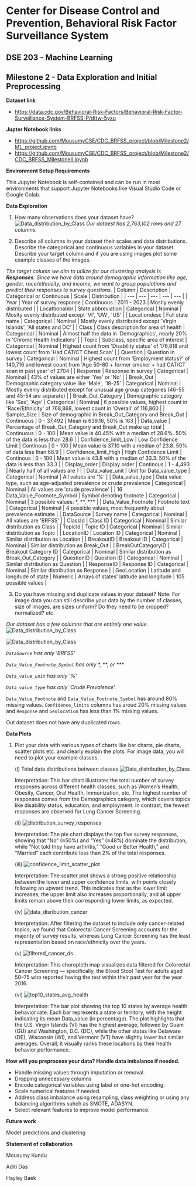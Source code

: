 # Center for Disease Control and Prevention, Behavioral Risk Factor Surveillance System
## DSE 203 - Machine Learning
## Milestone 2 - Data Exploration and Initial Preprocessing
**Dataset link**
* https://data.cdc.gov/Behavioral-Risk-Factors/Behavioral-Risk-Factor-Surveillance-System-BRFSS-P/dttw-5yxu

**Jupter Notebook links**
* https://github.com/MousumyCSE/CDC_BRFSS_project/blob/Milestone2/ML_project.ipynb
*  https://github.com/MousumyCSE/CDC_BRFSS_project/blob/Milestone2/CDC_BRFSS_MilestoneII.ipynb
  
**Environment Setup Requirements**

This Jupyter Notebook is self-contained and can be run in most environments that support Jupyter Notebooks like Visual Studio Code or Google Colab.

**Data Exploration**
1. How many observations does your dataset have?
![Data_distribution_by_Class](visualizations/data_shape.png)
*Our dataest has 2,763,102 rows and 27 columns.*

2. Describe all columns in your dataset their scales and data distributions. Describe the categorical and continuous variables in your dataset. Describe your target column and if you are using images plot some example classes of the images.

*The target column we aim to utilize for our clustering analysis is **Responses**. Since we have data around demographic information like age, gender, race/ethnicity, and income, we want to group populations and predict their responses to survey questions.*
| Column | Description | Categorical or Continuous | Scale | Distribution |
| --- | --- | --- | --- | --- |
| Year | Year of survey response | Continuous  | 2011 - 2023 | Mostly evenly distributed |
| Locattionabbr | State abbreviation | Categorical | Nominal | Moslty evenly distributed except 'VI', 'UW', 'US' |
| Locationdesc | Full state name | Categorical | Nominal | Mostly evenly distributed except 'Virgin Islands', 'All states and DC' |
| Class | Class description for area of health | Categorical | Nominal | Almost half the data in 'Demographics', nearly 20% in 'Chronic Health Indicators' |
| Topic | Subclass, specific area of interest | Categorical | Nominal | Highest count from 'Disability status' of 176,818 and lowest count from 'Had CAT/CT Chest Scan' |
| Question | Question in survey | Categorical | Nominal | Highest count from 'Employment status?' of 140,716 and lowest count from 'Age 50-80 + former smoker + had CAT/CT scan in past year' of 2704 |
| Response | Response in survey | Categorical | Nominal | 43% of values are either 'Yes' or 'No' |
| Break_Out | Demographic category value like 'Male', '18-25' | Categorical | Nominal | Mostly evenly distributed except for unusual age group categories (46-55 and 45-54 are separate) |
| Break_Out_Category | Demographic category like 'Sex', 'Age' | Categorical | Nominal | 6 possible values, highest count in 'Race/Ethnicity' of 768,868, lowest count in 'Overall' of 116,860 |
| Sample_Size | Size of demographic in Break_Out_Category and Break_Out | Continuous | 0 - 37,492 | Mean is 639.16, 50% is 163 |
| Data_value | Percentage of Break_Out_Category and Break_Out make up total | Continuous | 0 - 100 | Mean value is 40.45% with a median of 28.6%. 50% of the data is less than 28.6 |
| Confidence_limit_Low | Low Confidence Limit | Continous | 0 - 100 | Mean value is 37.10 with a median of 23.8. 50% of data less than 68.9 |
| Confidence_limit_High | High Confidence Limit | Continous | 0 - 100 | Mean value is 43.8 with a median of  33.3. 50% of the data is less than 33.3 |
| Display_order | Display order | Continous | 1 - 4,493 | Nearly half of all values are 1 |
| Data_value_unit | Unit for Data_value_type | Categorical | Nominal | All values are '%' |
| Data_value_type | Data value type, such as age-adjusted prevalence or crude prevalence | Categorical | Nominal | All values are 'crude prevalence' |
| 16  Data_Value_Footnote_Symbol | Symbol denoting footnote | Categorical | Nominal | 3 possible values: *, **, *** |
| Data_Value_Footnote | Footnote text | Categorical | Nominal | 4 possible values, most frequently about prevalence estimate |
| DataSource | Survey name | Categorical | Nominal | All values are 'BRFSS' |
| ClassId | Class ID | Categorical | Nominal | Similar distribution as Class |
| TopicId | Topic ID | Categorical | Nominal | Similar distribution as Topic |
| LocationID | Location ID | Categorical | Nominal | Similar distribution as Location |
| BreakoutID | Breakout ID | Categorical | Nominal | Similar distribution as Break_Out |
| BreakOutCategoryID | Breakout Category ID | Categorical | Nominal | Similar distribution as Break_Out_Category |
| QuestionID | Question ID | Categorical | Nominal | Similar distribution as Question |
| ResponseID | Response ID | Categorical | Nominal | Similar distribution as Response |
| GeoLocation | Latitude and longitude of state | Numeric | Arrays of states' latitude and longitude | 105 possible values |

3. Do you have missing and duplicate values in your dataset? Note: For image data you can still describe your data by the number of classes, size of images, are sizes uniform? Do they need to be cropped? normalized? etc.

*Our dataset has a few columns that are entirely one value.*
![Data_distribution_by_Class](visualizations/Missing_value_code.png)

![Data_distribution_by_Class](visualizations/Missing_value_report.png)

*`DataSource` has only 'BRFSS'*

*`Data_Value_Footnote_Symbol` has only \*, \*\*, or \*\*\**

*`Data_value_unit` has only '%'*

*`Data_value_type` has only 'Crude Prevalence'.*

`Data_Value_Footnote` and `Data_Value_Footnote_Symbol` has around 80% missing values. `Confidence_limits` columns has aroud 20% missing values and `Response` and   `Geolocation` has less than 1% missing values.

Out dataset does not have any duplicated rows.

**Data Plots**

1. Plot your data with various types of charts like bar charts, pie charts, scatter plots etc. and clearly explain the plots. For image data, you will need to plot your example classes.
   
   (i) Total data distributions between classes
    ![Data_distribution_by_Class](visualizations/Data_distribution_by_Class.jpg)
   
   Interpretation: This bar chart illustrates the total number of survey responses across different health classes, such as Women’s Health, Obesity, Cancer, Oral Health, Immunization, etc. The highest number of responses comes from the Demographics category, which covers topics like disability status, education, and employment. In contrast, the fewest responses are observed for Lung Cancer Screening.

   (ii) ![distribution_survey_responses](visualizations/distribution_survey_responses.jpg)

   Interpretation: The pie chart displays the top five survey responses, showing that “No” (≈50%) and “Yes” (≈48%) dominate the distribution, while “Not told they have arthritis,” “Good or Better Health,” and “Married” each contribute less than 2% of the total responses.

   (iii) ![confidence_limit_scatter_plot](visualizations/confidence_limit_scatter_plot.jpg)

   Interpretation: The scatter plot shows a strong positive relationship between the lower and upper confidence limits, with points closely following an upward trend. This indicates that as the lower limit increases, the upper limit also increases proportionally, and all upper limits remain above their corresponding lower limits, as expected.

   (iv) ![data_disribution_cancer](visualizations/data_disribution_cancer.jpg)
   
   Interpretation: After filtering the dataset to include only cancer-related topics, we found that Colorectal Cancer Screening accounts for the majority of survey results, whereas Lung Cancer Screening has the least representation based on race/ethnicity over the years.

   (v) ![filtered_cancer_ds](visualizations/filtered_cancer_ds.jpg)
   
   Interpretation: This choropleth map visualizes data filtered for Colorectal Cancer Screening — specifically, the Blood Stool Test for adults aged 50–75 who reported having the test within their past year for the year 2016.

   (vi) ![top10_states_avg_health](visualizations/top10_states_avg_health.jpg)

   Interpretation: The bar plot showing the top 10 states by average health behavior rate. Each bar represents a state or territory, with the height indicating its mean Data_value (in percentage). The plot highlights that the U.S. Virgin Islands (VI) has the highest average, followed by Guam (GU) and Washington, D.C. (DC), while the other states like Delaware (DE), Wisconsin (WI), and Vermont (VT) have slightly lower but similar averages. Overall, it visually ranks these locations by their health behavior performance.




**How will you preprocess your data? Handle data imbalance if needed.**
- Handle missing values through imputation or removal.
- Dropping unnecessary columns
- Encode categorical variables using label or one-hot encoding.
- Scale numerical features if needed.
- Address class imbalance using resampling, class weighting or using any balancing algorithms suhch as SMOTE, ADASYN.
- Select relevant features to improve model performance.
  
**Future work**

Model predictions and clustering

**Statement of collaboration**

Mousumy Kundu

Aditi Das

Hayley Baek




